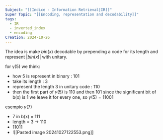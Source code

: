 ```yaml
---
Subject: "[[Indice - Information Retrieval|IR]]"
Super Topic: "[[Encoding, representation and decodability]]"
tags:
  - IR
  - inverted_index
  - encoding
Creation: 2024-10-26
---
```

The idea is make $bin(x)$ decodable by prepending a code for its length and represent $|bin(x)|$ with unitary.

for $\gamma(5)$ we think:
- how 5 is represent in binary : 101
- take its length : 3 
- represent the length 3 in unitary code : 110
- then the first part of $\gamma(5)$ is 110 and then 101
since the significant bit of b(x) is 1 we leave it for every one, so $\gamma(5)=110 01$


esempio $\gamma(7)$
- 7 in b(x) = 111
- length = 3 -> 110
- 11011
- ![[Pasted image 20241027122553.png]]